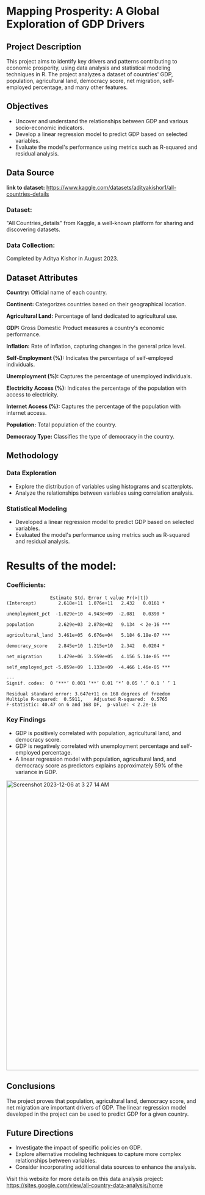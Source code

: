 # **Mapping Prosperity:** A Global Exploration of GDP Drivers

## Project Description

This project aims to identify key drivers and patterns contributing to economic prosperity, using data analysis and statistical modeling techniques in R. The project analyzes a dataset of countries' GDP, population, agricultural land, democracy score, net migration, self-employed percentage, and many other features.

## Objectives
- Uncover and understand the relationships between GDP and various socio-economic indicators.
- Develop a linear regression model to predict GDP based on selected variables.
- Evaluate the model's performance using metrics such as R-squared and residual analysis.
## Data Source
**link to dataset:** https://www.kaggle.com/datasets/adityakishor1/all-countries-details

### Dataset: 
  "All Countries_details" from Kaggle, a well-known platform for sharing and discovering datasets.
### Data Collection: 
  Completed by Aditya Kishor in August 2023.

## Dataset Attributes
  **Country:** Official name of each country.
  
  **Continent:** Categorizes countries based on their geographical location.
  
  **Agricultural Land:** Percentage of land dedicated to agricultural use.
  
  **GDP:** Gross Domestic Product measures a country's economic performance.
  
  **Inflation:** Rate of inflation, capturing changes in the general price level.
  
  **Self-Employment (%):** Indicates the percentage of self-employed individuals.
  
  **Unemployment (%):** Captures the percentage of unemployed individuals.
  
  **Electricity Access (%):** Indicates the percentage of the population with access to electricity.
  
  **Internet Access (%):** Captures the percentage of the population with internet access.
  
  **Population:** Total population of the country.
  
  **Democracy Type:** Classifies the type of democracy in the country.

## Methodology

### Data Exploration

- Explore the distribution of variables using histograms and scatterplots.
- Analyze the relationships between variables using correlation analysis.

### Statistical Modeling

- Developed a linear regression model to predict GDP based on selected variables.
- Evaluated the model's performance using metrics such as R-squared and residual analysis.

# Results of the model:

### Coefficients:

                    Estimate Std. Error t value Pr(>|t|)    
    (Intercept)        2.618e+11  1.076e+11   2.432   0.0161 *  
    
    unemployment_pct  -1.029e+10  4.943e+09  -2.081   0.0390 *  
    
    population         2.629e+03  2.878e+02   9.134  < 2e-16 ***
    
    agricultural_land  3.461e+05  6.676e+04   5.184 6.18e-07 ***
    
    democracy_score    2.845e+10  1.215e+10   2.342   0.0204 *  
    
    net_migration      1.479e+06  3.559e+05   4.156 5.14e-05 ***
    
    self_employed_pct -5.059e+09  1.133e+09  -4.466 1.46e-05 ***
    
    ---
    Signif. codes:  0 ‘***’ 0.001 ‘**’ 0.01 ‘*’ 0.05 ‘.’ 0.1 ‘ ’ 1

    Residual standard error: 3.647e+11 on 168 degrees of freedom
    Multiple R-squared:  0.5911,	Adjusted R-squared:  0.5765 
    F-statistic: 40.47 on 6 and 168 DF,  p-value: < 2.2e-16

### Key Findings
- GDP is positively correlated with population, agricultural land, and democracy score.
- GDP is negatively correlated with unemployment percentage and self-employed percentage.
- A linear regression model with population, agricultural land, and democracy score as predictors explains approximately 59% of the variance in GDP.

<img width="760" alt="Screenshot 2023-12-06 at 3 27 14 AM" src="https://github.com/samihaque/Mapping_Prosperity/assets/64384070/8e08185b-5bc9-479e-8b5c-de38aa6c8e2b">


## Conclusions
The project proves that population, agricultural land, democracy score, and net migration are important drivers of GDP. The linear regression model developed in the project can be used to predict GDP for a given country.

## Future Directions
- Investigate the impact of specific policies on GDP.
- Explore alternative modeling techniques to capture more complex relationships between variables.
- Consider incorporating additional data sources to enhance the analysis.

Visit this website for more details on this data analysis project: https://sites.google.com/view/all-country-data-analysis/home
